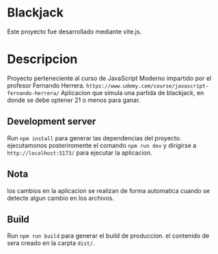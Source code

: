# Blackjack

Este proyecto fue desarrollado mediante vite.js.

# Descripcion

Proyecto perteneciente al curso de JavaScript Moderno impartido por el profesor Fernando Herrera.
`https://www.udemy.com/course/javascript-fernando-herrera/`
Aplicacion que simula una partida de blackjack, en donde se debe optener 21 o menos para ganar.

## Development server

Run `npm install`  para generar las dependencias del proyecto. ejecutamonos posteriromente el comando `npm run dev` y dirigirse a `http://localhost:5173/` para ejecutar la aplicacion.

## Nota
los cambios en la aplicacion se realizan de forma automatica cuando se detecte algun cambio en los archivos.

## Build

Run `npm run build` para generar el build de produccion. el contenido de sera creado en la carpta `dist/`.